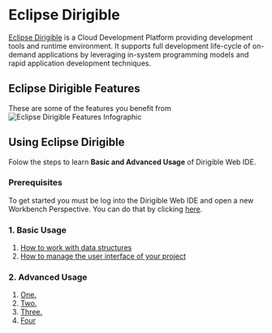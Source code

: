 
# Eclipse Dirigible

[Eclipse Dirigible](http://www.dirigible.io) is a Cloud Development Platform providing development tools and runtime environment. It supports full development life-cycle of on-demand applications by leveraging in-system programming models and rapid application development techniques.

## Eclipse Dirigible Features
These are some of the features you benefit from<br>
![Eclipse Dirigible Features Infographic](https://github.com/dirigiblelabs/curriculum/blob/master/DragomirAngelov/images/infographic.png)

## Using Eclipse Dirigible
Folow the steps to learn **Basic and Advanced Usage** of Dirigible Web IDE.

### Prerequisites
To get started you must be log into the Dirigible Web IDE and open a new Workbench Perspective. You can do that by clicking [here](http://dirigible.eclipse.org).

### 1. Basic Usage
1. [How to work with data structures](https://github.com/dirigiblelabs/curriculum/tree/master/DragomirAngelov/DirigibleSoftwareDocumentation/Basic/WorkWithDataStructures.md)
2. [How to manage the user interface of your project](https://github.com/dirigiblelabs/curriculum/tree/master/DragomirAngelov/DirigibleSoftwareDocumentation/Basic/ManageUserInterface.md)
### 2. Advanced Usage
1. [One.](https://github.com/dirigiblelabs/curriculum/tree/master/DragomirAngelov/DirigibleSoftwareDocumentation/Advanced/one.md)
2. [Two.](https://github.com/dirigiblelabs/curriculum/tree/master/DragomirAngelov/DirigibleSoftwareDocumentation/Advanced/two.md)
3. [Three.](https://github.com/dirigiblelabs/curriculum/tree/master/DragomirAngelov/DirigibleSoftwareDocumentation/Advanced/three.md)
4. [Four](https://github.com/dirigiblelabs/curriculum/tree/master/DragomirAngelov/DirigibleSoftwareDocumentation/Advanced/four.md)
